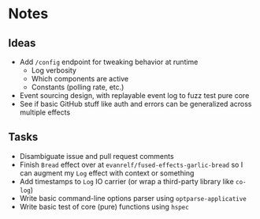 # Notes

## Ideas

- Add `/config` endpoint for tweaking behavior at runtime
  - Log verbosity
  - Which components are active
  - Constants (polling rate, etc.)
- Event sourcing design, with replayable event log to fuzz test pure core
- See if basic GitHub stuff like auth and errors can be generalized across
  multiple effects

## Tasks

- Disambiguate issue and pull request comments
- Finish `Bread` effect over at `evanrelf/fused-effects-garlic-bread` so I can
  augment my `Log` effect with context or something
- Add timestamps to `Log` IO carrier (or wrap a third-party library like
  `co-log`)
- Write basic command-line options parser using `optparse-applicative`
- Write basic test of core (pure) functions using `hspec`
